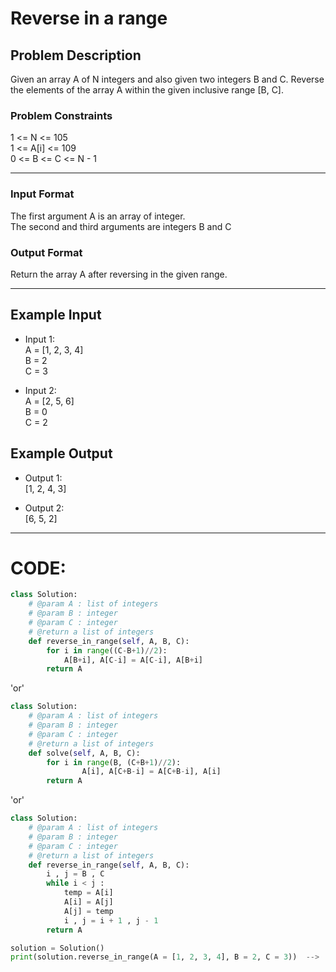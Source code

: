# Reverse in a range

## Problem Description
Given an array A of N integers and also given two integers B and C. Reverse the elements of the array A within the given inclusive range [B, C].


### Problem Constraints
1 <= N <= 105 </br>
1 <= A[i] <= 109 </br>
0 <= B <= C <= N - 1

---

### Input Format
The first argument A is an array of integer. </br>
The second and third arguments are integers B and C

### Output Format
Return the array A after reversing in the given range.

---

## Example Input
- Input 1:             </br>
A = [1, 2, 3, 4]       </br>
B = 2                  </br>
C = 3                  </br>

- Input 2:             </br> 
A = [2, 5, 6]          </br> 
B = 0                  </br>
C = 2                  </br>

## Example Output
- Output 1:            </br>
[1, 2, 4, 3]

- Output 2:            </br>
[6, 5, 2]

---

# CODE:

```python
class Solution:
    # @param A : list of integers
    # @param B : integer
    # @param C : integer
    # @return a list of integers
    def reverse_in_range(self, A, B, C):
        for i in range((C-B+1)//2):
            A[B+i], A[C-i] = A[C-i], A[B+i]
        return A
```
'or'

```python
class Solution:
    # @param A : list of integers
    # @param B : integer
    # @param C : integer
    # @return a list of integers
    def solve(self, A, B, C):
        for i in range(B, (C+B+1)//2):
                A[i], A[C+B-i] = A[C+B-i], A[i]
        return A
```
'or'

```python
class Solution:
    # @param A : list of integers
    # @param B : integer
    # @param C : integer
    # @return a list of integers
    def reverse_in_range(self, A, B, C):
        i , j = B , C
        while i < j :
            temp = A[i]
            A[i] = A[j]
            A[j] = temp
            i , j = i + 1 , j - 1
        return A
```

```python
solution = Solution()
print(solution.reverse_in_range(A = [1, 2, 3, 4], B = 2, C = 3))  -->  O/P: [1, 2, 4, 3]
```
